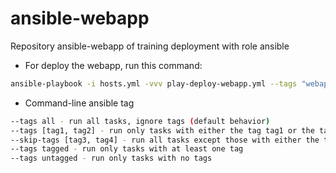 # ansible-webapp
Repository ansible-webapp of training deployment with role ansible

- For deploy the webapp, run this command:
```sh
ansible-playbook -i hosts.yml -vvv play-deploy-webapp.yml --tags "webapp"
```
- Command-line ansible tag
```sh
--tags all - run all tasks, ignore tags (default behavior)
--tags [tag1, tag2] - run only tasks with either the tag tag1 or the tag tag2
--skip-tags [tag3, tag4] - run all tasks except those with either the tag tag3 or the tag tag4
--tags tagged - run only tasks with at least one tag
--tags untagged - run only tasks with no tags
```